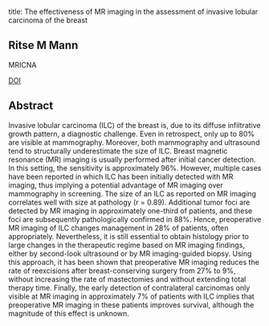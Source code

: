 title: The effectiveness of MR imaging in the assessment of invasive lobular carcinoma of the breast

## Ritse M Mann
MRICNA

<a href="https://doi.org/10.1016/j.mric.2010.02.005">DOI</a>

## Abstract
Invasive lobular carcinoma (ILC) of the breast is, due to its diffuse infiltrative growth pattern, a diagnostic challenge. Even in retrospect, only up to 80% are visible at mammography. Moreover, both mammography and ultrasound tend to structurally underestimate the size of ILC. Breast magnetic resonance (MR) imaging is usually performed after initial cancer detection. In this setting, the sensitivity is approximately 96%. However, multiple cases have been reported in which ILC has been initially detected with MR imaging, thus implying a potential advantage of MR imaging over mammography in screening. The size of an ILC as reported on MR imaging correlates well with size at pathology (r = 0.89). Additional tumor foci are detected by MR imaging in approximately one-third of patients, and these foci are subsequently pathologically confirmed in 88%. Hence, preoperative MR imaging of ILC changes management in 28% of patients, often appropriately. Nevertheless, it is still essential to obtain histology prior to large changes in the therapeutic regime based on MR imaging findings, either by second-look ultrasound or by MR imaging-guided biopsy. Using this approach, it has been shown that preoperative MR imaging reduces the rate of reexcisions after breast-conserving surgery from 27% to 9%, without increasing the rate of mastectomies and without extending total therapy time. Finally, the early detection of contralateral carcinomas only visible at MR imaging in approximately 7% of patients with ILC implies that preoperative MR imaging in these patients improves survival, although the magnitude of this effect is unknown.

